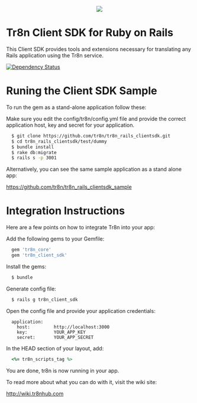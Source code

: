 <p align="center">
  <img src="https://raw.github.com/tr8n/tr8n/master/doc/screenshots/tr8nlogo.png">
</p>

Tr8n Client SDK for Ruby on Rails
===================================

This Client SDK provides tools and extensions necessary for translating any Rails application using the Tr8n service.

[![Dependency Status](https://www.versioneye.com/user/projects/52e4bc4cec1375b57600000f/badge.png)](https://www.versioneye.com/user/projects/52e4bc4cec1375b57600000f)


Runing the Client SDK Sample
===================================


To run the gem as a stand-alone application follow these:

Make sure you edit the config/tr8n/config.yml file and provide the correct application host, key and secret for your application.

```sh
  $ git clone https://github.com/tr8n/tr8n_rails_clientsdk.git
  $ cd tr8n_rails_clientsdk/test/dummy
  $ bundle install
  $ rake db:migrate
  $ rails s -p 3001
```

Alternatively, you can see the same sample application as a stand alone app:

https://github.com/tr8n/tr8n_rails_clientsdk_sample


# Integration Instructions

Here are a few points on how to integrate Tr8n into your app:

Add the following gems to your Gemfile:

```ruby
  gem 'tr8n_core'
  gem 'tr8n_client_sdk'
```

Install the gems:

```sh
  $ bundle
```

Generate config file:

```sh
  $ rails g tr8n_client_sdk
```

Open the config file and provide your application credentials:

```
  application:
    host:         http://localhost:3000
    key:          YOUR_APP_KEY
    secret:       YOUR_APP_SECRET
```

In the HEAD section of your layout, add:

```ruby
  <%= tr8n_scripts_tag %>
```

You are done, tr8n is now running in your app.

To read more about what you can do with it, visit the wiki site:

http://wiki.tr8nhub.com

